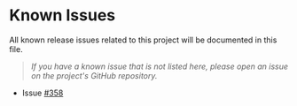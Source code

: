 # Known Issues
All known release issues related to this project will be documented in this file.

> _If you have a known issue that is not listed here, please open an issue on the project's GitHub repository._

- Issue [#358](https://github.com/j3-signalroom/ccaf-tableflow-aws_glue-snowflake-kickstarter/issues/358)
